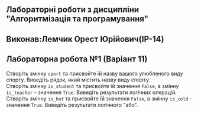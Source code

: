 ## Лабораторні роботи з дисципліни "Алгоритмізація та програмування"

## Виконав:Лемчик Орест Юрійович(ІР-14)
## Лабораторна робота №1 (Варіант 11)

Створіть змінну `sport` та присвойте їй назву вашого улюбленого виду спорту. Виведіть рядок, 
який містить назву виду спорту.        
Створіть змінну `is_student` та присвойте їй значення `False`, а змінну `is_teacher` - значення `True`. 
Виведіть результати логічних операцій. 
Створіть змінну `is_hot` та присвойте їй значення `False`, 
а змінну `is_cold` - значення `True`. Виведіть результати логічного "або".        
 
